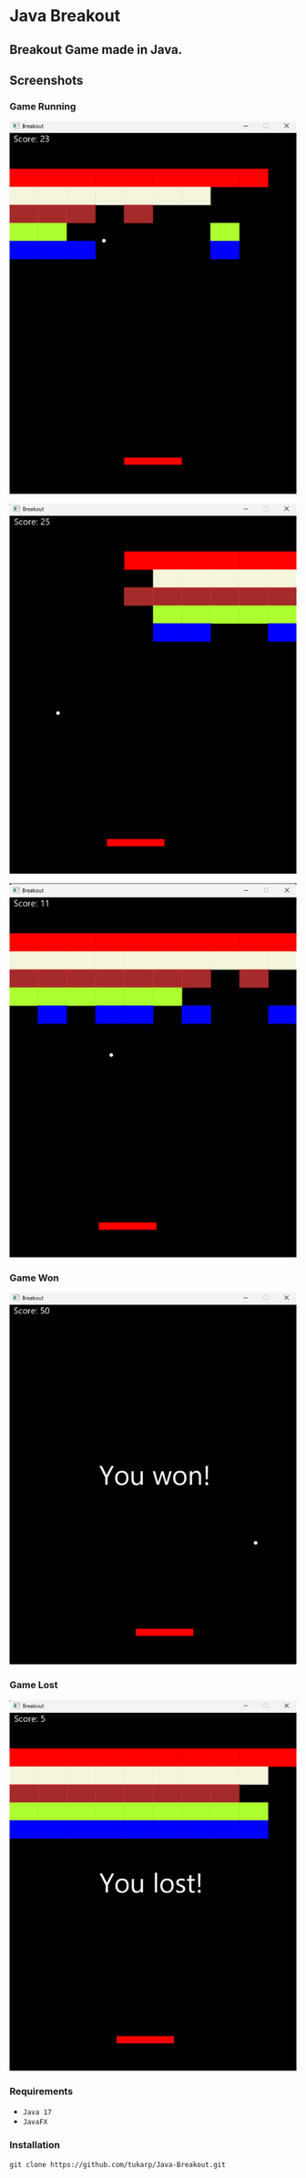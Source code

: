 # Java Breakout

## Breakout Game made in Java.

## Screenshots

### Game Running

![Game Running 1](https://github.com/tukarp/Java-Breakout/blob/main/Images/Game%20Running%201.png)

![Game Running 2](https://github.com/tukarp/Java-Breakout/blob/main/Images/Game%20Running%202.png)

![Game Running 3](https://github.com/tukarp/Java-Breakout/blob/main/Images/Game%20Running%203.png)

### Game Won

![Game Won](https://github.com/tukarp/Java-Breakout/blob/main/Images/Game%20Won.png)

### Game Lost

![Game Lost](https://github.com/tukarp/Java-Breakout/blob/main/Images/Game%20Lost.png)

### Requirements

- ```Java 17```
- ```JavaFX```

### Installation

```
git clone https://github.com/tukarp/Java-Breakout.git
```

